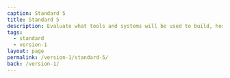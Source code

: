 ```yaml
---
caption: Standard 5
title: Standard 5
description: Evaluate what tools and systems will be used to build, host, operate and measure a service, and how to procure them.
tags:
  - standard
  - version-1
layout: page
permalink: /version-1/standard-5/
back: /version-1/
---
```


